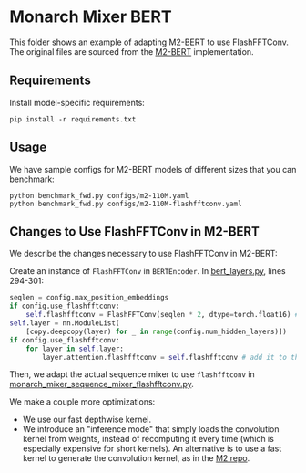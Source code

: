 # Monarch Mixer BERT

This folder shows an example of adapting M2-BERT to use FlashFFTConv.
The original files are sourced from the [M2-BERT](https://github.com/HazyResearch/m2/tree/main/bert/src) implementation.

## Requirements

Install model-specific requirements:
```
pip install -r requirements.txt
```

## Usage

We have sample configs for M2-BERT models of different sizes that you can benchmark:
```
python benchmark_fwd.py configs/m2-110M.yaml
python benchmark_fwd.py configs/m2-110M-flashfftconv.yaml
```

## Changes to Use FlashFFTConv in M2-BERT

We describe the changes necessary to use FlashFFTConv in M2-BERT:

Create an instance of `FlashFFTConv` in `BERTEncoder`. In [bert_layers.py](bert_layers.py), lines 294-301:
```Python
seqlen = config.max_position_embeddings
if config.use_flashfftconv:
    self.flashfftconv = FlashFFTConv(seqlen * 2, dtype=torch.float16) # 2x for padding, may need bfloat16
self.layer = nn.ModuleList(
    [copy.deepcopy(layer) for _ in range(config.num_hidden_layers)])
if config.use_flashfftconv:
    for layer in self.layer:
        layer.attention.flashfftconv = self.flashfftconv # add it to the layers
```

Then, we adapt the actual sequence mixer to use `flashfftconv` in [monarch_mixer_sequence_mixer_flashfftconv.py](monarch_mixer_sequence_mixer_flashfftconv.py).

We make a couple more optimizations:
* We use our fast depthwise kernel.
* We introduce an "inference mode" that simply loads the convolution kernel from weights, instead of recomputing it every time (which is especially expensive for short kernels). An alternative is to use a fast kernel to generate the convolution kernel, as in the [M2 repo](https://github.com/HazyResearch/m2/tree/main/csrc/flashmm).